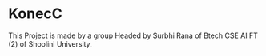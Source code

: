 # KonecC
This Project is made by a group Headed by Surbhi Rana of Btech CSE AI FT (2) of Shoolini University.


